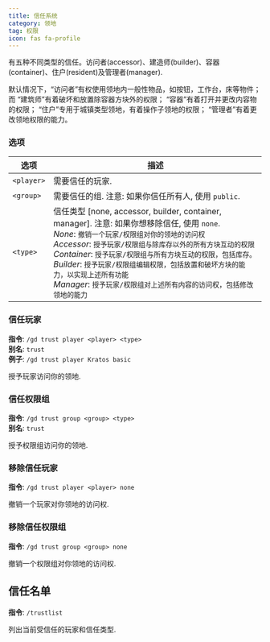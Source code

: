 ```yaml
---
title: 信任系统
category: 领地
tag: 权限
icon: fas fa-profile
---
```


有五种不同类型的信任。访问者(accessor)、建造师(builder)、容器(container)、住户(resident)及管理者(manager).

默认情况下，“访问者”有权使用领地内一般性物品，如按钮，工作台，床等物件；而
“建筑师”有着破坏和放置除容器方块外的权限；
“容器”有着打开并更改内容物的权限；
“住户”专用于城镇类型领地，有着操作子领地的权限；
“管理者”有着更改领地权限的能力。
### 选项
|选项 | 描述 |
| --------- | ----------- |
| `<player>`| 需要信任的玩家. |
| `<group>` | 需要信任的组. 注意: 如果你信任所有人, 使用 `public`. |
| `<type>`  | 信任类型 [none, accessor, builder, container, manager]. 注意: 如果你想移除信任, 使用 `none`. <br>*None*: `撤销一个玩家/权限组对你的领地的访问权`<br>*Accessor*: `授予玩家/权限组与除库存以外的所有方块互动的权限`<br>*Container*: `授予玩家/权限组与所有方块互动的权限，包括库存。`<br>*Builder*: `授予玩家/权限组编辑权限，包括放置和破坏方块的能力，以实现上述所有功能`<br>*Manager*: `授予玩家/权限组对上述所有内容的访问权，包括修改领地的能力`  |

### 信任玩家
**指令**: `/gd trust player <player> <type>`  
**别名**: `trust`  
**例子**: `/gd trust player Kratos basic`  

授予玩家访问你的领地.

### 信任权限组
**指令**: `/gd trust group <group> <type>`  
**别名**: `trust`  

授予权限组访问你的领地.

### 移除信任玩家
**指令**: `/gd trust player <player> none`  

撤销一个玩家对你领地的访问权.

### 移除信任权限组
**指令**: `/gd trust group <group> none`  

撤销一个权限组对你领地的访问权.

## 信任名单
**指令**: `/trustlist` 

列出当前受信任的玩家和信任类型.
